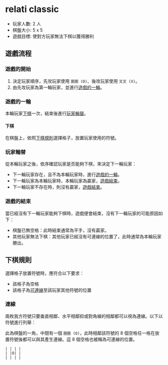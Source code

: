 # relati classic

- 玩家人數: 2 人
- 棋盤大小: 5 x 5
- 遊戲目標: 使對方玩家無法下棋以獲得勝利

## 遊戲流程

### 遊戲的開始

1. 決定玩家順序，先攻玩家使用 `圈圈 (O)`、後攻玩家使用 `叉叉 (X)`。
2. 由先攻玩家為第一輪玩家，並進行[遊戲的一輪](#遊戲的一輪)。

### 遊戲的一輪

本輪玩家[下棋](#下棋)一次，結束後進行[玩家輪替](#玩家輪替)。

#### 下棋

在棋盤上，依照[下棋規則](#下棋規則)選擇格子，放置玩家使用的符號。

### 玩家輪替

從本輪玩家之後，依序確認玩家是否能夠下棋，來決定下一輪玩家：

- 下一輪玩家存在，且不為本輪玩家時，進行[遊戲的一輪](#遊戲的一輪)。
- 下一輪玩家為本輪玩家時，本輪玩家為贏家，[遊戲結束](#遊戲的結束)。
- 下一輪玩家不存在時，則沒有贏家，[遊戲結束](#遊戲的結束)。

### 遊戲的結束

當已經沒有下一輪玩家能夠下棋時，遊戲便會結束，沒有下一輪玩家的可能原因如下：

- 棋盤已無空格：此時結束通常為平手，沒有贏家。
- 其他玩家無法下棋：其他玩家已經沒有可連線的位置了，此時通常為本輪玩家勝出。

## 下棋規則

選擇格子放置符號時，應符合以下要求：

- 該格子為空格
- 該格子為[可連線](#連線)至該玩家其他符號的位置

### 連線

兩枚我方符號只要垂直相鄰、水平相鄰抑或對角線的相鄰都可以視為連線。以下以符號進行列舉：

此為棋盤的一角，中間有一個 `圈圈 (O)`，此時相鄰該符號的 8 個空格任一格在放置符號後都可以與其產生連線。這 8 個空格也被稱為可連線的位置。

```
| | | |
| |O| |
| | | |
```

